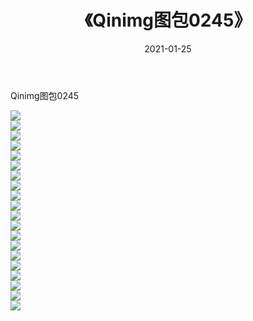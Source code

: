 ﻿---
layout: post
title:  《Qinimg图包0245》
date:   2021-01-25
img: http://imgx.orgx.ga/Qinimg图包/Qinimg图包0245/000.jpg
categories: [美女, 清纯, 唯美]
---

Qinimg图包0245

 ![](http://imgx.orgx.ga/Qinimg图包/Qinimg图包0245/001.jpg) <br>![](http://imgx.orgx.ga/Qinimg图包/Qinimg图包0245/002.jpg) <br>![](http://imgx.orgx.ga/Qinimg图包/Qinimg图包0245/003.jpg) <br>![](http://imgx.orgx.ga/Qinimg图包/Qinimg图包0245/004.jpg) <br>![](http://imgx.orgx.ga/Qinimg图包/Qinimg图包0245/005.jpg) <br>![](http://imgx.orgx.ga/Qinimg图包/Qinimg图包0245/006.jpg) <br>![](http://imgx.orgx.ga/Qinimg图包/Qinimg图包0245/007.jpg) <br>![](http://imgx.orgx.ga/Qinimg图包/Qinimg图包0245/008.jpg) <br>![](http://imgx.orgx.ga/Qinimg图包/Qinimg图包0245/009.jpg) <br>![](http://imgx.orgx.ga/Qinimg图包/Qinimg图包0245/010.jpg) <br>![](http://imgx.orgx.ga/Qinimg图包/Qinimg图包0245/011.jpg) <br>![](http://imgx.orgx.ga/Qinimg图包/Qinimg图包0245/012.jpg) <br>![](http://imgx.orgx.ga/Qinimg图包/Qinimg图包0245/013.jpg) <br>![](http://imgx.orgx.ga/Qinimg图包/Qinimg图包0245/014.jpg) <br>![](http://imgx.orgx.ga/Qinimg图包/Qinimg图包0245/015.jpg) <br>![](http://imgx.orgx.ga/Qinimg图包/Qinimg图包0245/016.jpg) <br>![](http://imgx.orgx.ga/Qinimg图包/Qinimg图包0245/017.jpg) <br>![](http://imgx.orgx.ga/Qinimg图包/Qinimg图包0245/018.jpg) <br>![](http://imgx.orgx.ga/Qinimg图包/Qinimg图包0245/019.jpg) <br>![](http://imgx.orgx.ga/Qinimg图包/Qinimg图包0245/020.jpg) <br>